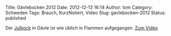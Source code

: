 Title: Gävlebocken 2012
Date: 2012-12-13 16:14
Author: tom
Category: Schweden
Tags: Brauch, KurzNotiert, Video
Slug: gavlebocken-2012
Status: published

Der [Julbock](http://www.fiket.de/2006/12/05/wort-der-woche-julbock/) in
Gävle ist wie üblich in Flammen aufgegangen. [Zum
Video](http://www.youtube.com/watch?v=QcgrBFD79Xw)

